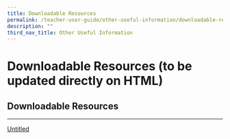 ```yaml
---
title: Downloadable Resources
permalink: /teacher-user-guide/other-useful-information/downloadable-resources/
description: ""
third_nav_title: Other Useful Information
---
```

<h1 id="downloadable-resources-to-be-updated-directly-on-html-">Downloadable Resources (to be updated directly on HTML)</h1>

<h2 id="-downloadable-resources-"><strong>Downloadable Resources</strong></h2>
<hr>
<p><a href="https://www.notion.so/b863c1a5eab3494a81c53572d9fa0e93">Untitled</a></p>
